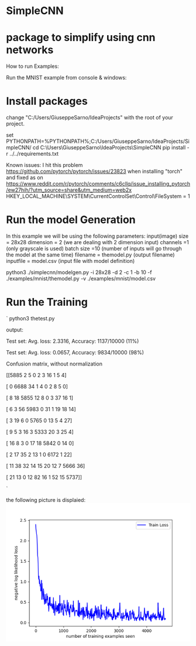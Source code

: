 # SimpleCNN

# package to simplify using cnn networks



How to run Examples:

Run the MNIST example from console & windows:

# Install packages
change "C:/Users/GiuseppeSarno/IdeaProjects" with the root of your project.

set PYTHONPATH=%PYTHONPATH%;C:/Users/GiuseppeSarno/IdeaProjects/SimpleCNN/
cd C:\Users\GiuseppeSarno\IdeaProjects\SimpleCNN
pip install -r ../../requirements.txt

Known issues:
I hit this problem https://github.com/pytorch/pytorch/issues/23823 when installing "torch"
and fixed as on https://www.reddit.com/r/pytorch/comments/c6cllq/issue_installing_pytorch/ew27hih/?utm_source=share&utm_medium=web2x
HKEY_LOCAL_MACHINE\SYSTEM\CurrentControlSet\Control\FileSystem = 1


# Run the model Generation

In this example we will be using the following parameters:
input(image) size   = 28x28
dimension           = 2 (we are dealing with 2 dimension input)
channels            =1  (only grayscale is used)
batch size          =10 (number of inputs will go through the model at the same time) 
filename            = themodel.py (output filename)
inputfile           = model.csv (input file with model definition)


python3 ./simplecnn/modelgen.py -i 28x28 -d 2 -c 1 -b 10 -f ./examples/mnist/themodel.py -v ./examples/mnist/model.csv


# Run the Training
`
python3 thetest.py

output:

Test set: Avg. loss: 2.3316, Accuracy: 1137/10000 (11%)


Test set: Avg. loss: 0.0657, Accuracy: 9834/10000 (98%)

Confusion matrix, without normalization

[[5885    2    5    0    2    3   16    1    5    4]

[   0 6688   34    1    4    0    2    8    5    0]

[   8   18 5855   12    8    0    3   37   16    1]

[   6    3   56 5983    0   31    1   19   18   14]

[   3   19    6    0 5765    0   13    5    4   27]

[   9    5    3   16    3 5333   20    3   25    4]

[  16    8    3    0   17   18 5842    0   14    0]

[   2   17   35    2   13    1    0 6172    1   22]

[  11   38   32   14   15   20   12    7 5666   36]

[  21   13    0   12   82   16    1   52   15 5737]]

`

the following picture is displaied:
![Loss Function](https://github.com/giusarno/SimpleCNN/blob/master/examples/mnist/loss.png)

